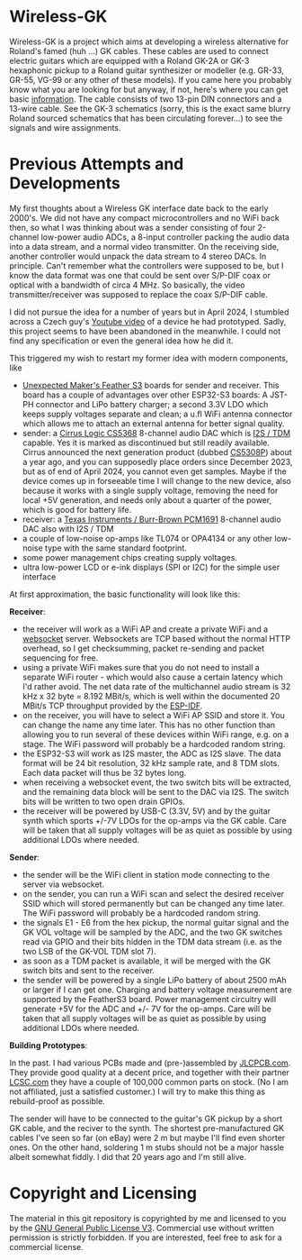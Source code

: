 # Wireless-GK

Wireless-GK is a project which aims at developing a wireless alternative for Roland's famed (huh ...) GK cables. These cables are used to connect electric guitars which are equipped with a Roland GK-2A or GK-3 hexaphonic pickup to a Roland guitar synthesizer or modeller (e.g. GR-33, GR-55, VG-99 or any other of these models).  If you came here you probably know what you are looking for but anyway, if not, here's where you can get basic [information](https://en.wikipedia.org/wiki/Guitar_synthesizer#Roland_GK_interface). The cable consists of two 13-pin DIN connectors and a 13-wire cable. See the GK-3 schematics (sorry, this is the exact same blurry Roland sourced schematics that has been circulating forever...) to see the signals and wire assignments. 

# Previous Attempts and Developments

My first thoughts about a Wireless GK interface date back to the early 2000's. We did not have any compact microcontrollers and no WiFi back then, so what I was thinking about was a sender consisting of four 2-channel low-power audio ADCs, a 8-input controller packing the audio data into a data  stream, and a normal video transmitter.  On the receiving side, another controller would unpack the data stream to 4 stereo DACs. In principle.  Can't remember what the controllers were supposed to be, but I know the data format was one that could be sent over S/P-DIF coax or optical with a bandwidth of circa 4 MHz. So basically, the video transmitter/receiver was supposed to replace the coax S/P-DIF cable. 

I did not pursue the idea for a number of years but in April 2024, I stumbled across a Czech guy's [Youtube video](https://www.youtube.com/watch?v=Ek9ydo4c_C4) of a device he had prototyped. Sadly, this project seems to have been abandoned in the meanwhile. I could not find any specification or even the general idea how he did it. 

This triggered my wish to restart my former idea with modern components, like 

  * [Unexpected Maker's Feather S3](https://esp32s3.com/feathers3.html) boards for sender and receiver. This board has a couple of advantages over other ESP32-S3 boards: A JST-PH connector and LiPo battery charger; a second 3.3V LDO which keeps supply voltages separate and clean; a u.fl WiFi antenna connector which allows me to attach an external antenna for better signal quality. 
  * sender: a [Cirrus Logic CS5368](https://www.cirrus.com/products/cs5364-66-68/) 8-channel audio DAC which is [I2S / TDM](https://en.wikipedia.org/wiki/I%C2%B2S) capable. Yes it is marked as discontinued but still readily available. Cirrus announced the next generation product (dubbed [CS5308P](https://www.cirrus.com/products/cs5308p/)) about a year ago, and you can supposedly place orders since December 2023, but as of end of April 2024, you cannot even get samples. Maybe if the device comes up in forseeable time I will change to the new device, also because it works with a single supply voltage, removing the need for local +5V generation,  and needs only about a quarter of the power, which is good for battery life. 
  * receiver: a [Texas Instruments / Burr-Brown PCM1691](https://www.ti.com/product/de-de/PCM1681-Q1) 8-channel audio DAC also with I2S / TDM
  * a couple of low-noise op-amps like TL074 or OPA4134 or any other low-noise type with the same standard footprint.
  * some power management chips creating supply voltages.
  * ultra low-power LCD or e-ink displays (SPI or I2C) for the simple user interface 

At first approximation, the basic functionality will look like this: 

**Receiver**: 

  * the receiver will work as a WiFi AP and create a private WiFi and a [websocket](https://en.wikipedia.org/wiki/WebSocket) server. Websockets are TCP based without the normal HTTP overhead, so I get checksumming, packet re-sending and packet sequencing for free. 
  * using a private WiFi makes sure that you do not need to install a separate WiFi router - which would also cause a certain latency which I'd rather avoid. The net data rate of the multichannel audio stream is 32 kHz x 32 byte = 8.192 MBit/s, which is well within the documented 20 MBit/s TCP throughput provided by the [ESP-IDF](https://docs.espressif.com/projects/esp-idf/en/v5.2.1/esp32s3/api-guides/wifi.html). 
  * on the receiver, you will have to select a WiFi AP SSID and store it. You can change the name any time later. This has no other function than allowing you to run several of these devices within WiFi range, e.g. on a stage. The WiFi password will probably be a hardcoded random string. 
  * the ESP32-S3 will work as I2S master, the ADC as I2S slave. The data format will be 24 bit resolution, 32 kHz sample rate, and 8 TDM slots. Each data packet will thus be 32 bytes long. 
  * when receiving a websocket event, the two switch bits will be extracted, and the remaining data block will be sent to the DAC via I2S. The switch bits will be written to two open drain GPIOs. 
  * the receiver will be powered by USB-C (3.3V, 5V) and by the guitar synth which sports +/-7V LDOs for the op-amps via the GK cable. Care will be taken that all supply voltages will be as quiet as possible by using additional LDOs where needed.


**Sender**: 

  * the sender will be the WiFi client in station mode connecting to the server via websocket. 
  * on the sender, you can run a WiFi scan and select the desired receiver SSID which will stored permanently but can be changed any time later. The WiFi password will probably be a hardcoded random string. 
  * the signals E1 - E6 from the hex pickup, the normal guitar signal and the GK VOL voltage will be sampled by the ADC, and the two GK switches read via GPIO and their bits hidden in the TDM data stream (i.e. as the two LSB of the GK-VOL TDM slot 7). 
  * as soon as a TDM packet is available, it will be merged with the GK switch bits and sent to the receiver. 
  * the sender will be powered by a single LiPo battery of about 2500 mAh or larger if I can get one. Charging and battery voltage measurement are supported by the FeatherS3 board.  Power management circuitry will generate +5V for the ADC and +/- 7V for the op-amps. Care will be taken that all supply voltages will be as quiet as possible by using additional LDOs where needed.


**Building Prototypes**:

In the past. I had various PCBs made and (pre-)assembled by [JLCPCB.com](https://jlcpcb.com/). They provide good quality at a decent price, and together with their partner [LCSC.com](https://www.lcsc.com/) they have a couple of 100,000 common parts on stock. (No I am not affiliated, just a satisfied customer.)  I will try to make this thing as rebuild-proof as possible. 

The sender will have to be connected to the guitar's GK pickup by a short GK cable, and the reciver to the synth. The shortest pre-manufactured GK cables I've seen so far (on eBay) were 2 m but maybe I'll find even shorter ones. On the other hand, soldering 1 m stubs should not be a major hassle albeit somewhat fiddly. I did that 20 years ago and I'm still alive. 



# Copyright and Licensing

The material in this git repository is copyrighted by me and licensed to you by the [GNU General Public License V3](https://www.gnu.org/licenses/gpl-3.0.en.html). Commercial use without written permission is strictly forbidden. If you are interested, feel free to ask for a commercial license. 



